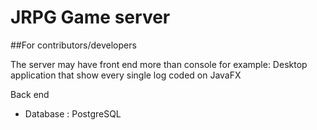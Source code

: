 # JRPG Game server

##For contributors/developers

The server may have front end more than console for example:
Desktop application that show every single log coded on JavaFX

Back end
* Database : PostgreSQL

